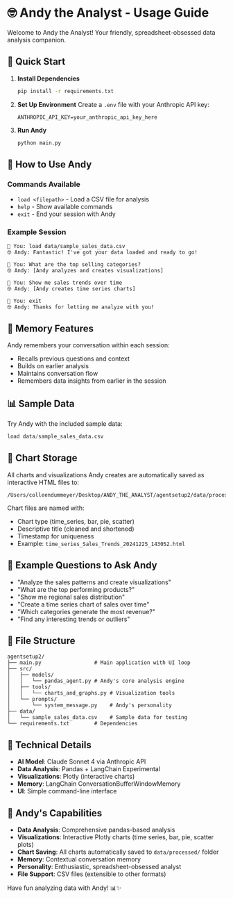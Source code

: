 # 🤓 Andy the Analyst - Usage Guide

Welcome to Andy the Analyst! Your friendly, spreadsheet-obsessed data analysis companion.

## 🚀 Quick Start

1. **Install Dependencies**

   ```bash
   pip install -r requirements.txt
   ```

2. **Set Up Environment**
   Create a `.env` file with your Anthropic API key:

   ```python:
   ANTHROPIC_API_KEY=your_anthropic_api_key_here
   ```

3. **Run Andy**

   ```bash
   python main.py
   ```

## 💬 How to Use Andy

### Commands Available

- `load <filepath>` - Load a CSV file for analysis
- `help` - Show available commands
- `exit` - End your session with Andy

### Example Session

```python:
👤 You: load data/sample_sales_data.csv
🤓 Andy: Fantastic! I've got your data loaded and ready to go!

👤 You: What are the top selling categories?
🤓 Andy: [Andy analyzes and creates visualizations]

👤 You: Show me sales trends over time
🤓 Andy: [Andy creates time series charts]

👤 You: exit
🤓 Andy: Thanks for letting me analyze with you!
```

## 🧠 Memory Features

Andy remembers your conversation within each session:

- Recalls previous questions and context
- Builds on earlier analysis
- Maintains conversation flow
- Remembers data insights from earlier in the session

## 📊 Sample Data

Try Andy with the included sample data:

```python
load data/sample_sales_data.csv
```

## 💾 Chart Storage

All charts and visualizations Andy creates are automatically saved as interactive HTML files to:
```
/Users/colleendummeyer/Desktop/ANDY_THE_ANALYST/agentsetup2/data/processed/
```

Chart files are named with:
- Chart type (time_series, bar, pie, scatter)
- Descriptive title (cleaned and shortened)
- Timestamp for uniqueness
- Example: `time_series_Sales_Trends_20241225_143052.html`

## 🎯 Example Questions to Ask Andy

- "Analyze the sales patterns and create visualizations"
- "What are the top performing products?"
- "Show me regional sales distribution"
- "Create a time series chart of sales over time"
- "Which categories generate the most revenue?"
- "Find any interesting trends or outliers"

## 📁 File Structure

```md:
agentsetup2/
├── main.py                 # Main application with UI loop
├── src/
│   ├── models/
│   │   └── pandas_agent.py # Andy's core analysis engine
│   ├── tools/
│   │   └── charts_and_graphs.py # Visualization tools
│   └── prompts/
│       └── system_message.py    # Andy's personality
├── data/
│   └── sample_sales_data.csv    # Sample data for testing
└── requirements.txt        # Dependencies
```

## 🔧 Technical Details

- **AI Model**: Claude Sonnet 4 via Anthropic API
- **Data Analysis**: Pandas + LangChain Experimental
- **Visualizations**: Plotly (interactive charts)
- **Memory**: LangChain ConversationBufferWindowMemory
- **UI**: Simple command-line interface

## 🎨 Andy's Capabilities

- **Data Analysis**: Comprehensive pandas-based analysis
- **Visualizations**: Interactive Plotly charts (time series, bar, pie, scatter plots)
- **Chart Saving**: All charts automatically saved to `data/processed/` folder
- **Memory**: Contextual conversation memory
- **Personality**: Enthusiastic, spreadsheet-obsessed analyst
- **File Support**: CSV files (extensible to other formats)

Have fun analyzing data with Andy! 📊✨
